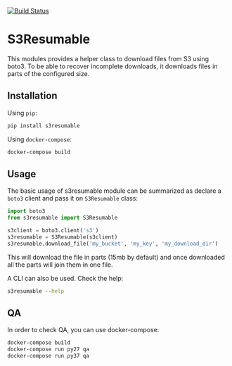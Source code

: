 [![Build Status](https://travis-ci.org/immfly/s3resumable.svg?branch=master)](https://travis-ci.org/immfly/s3resumable)

# S3Resumable

This modules provides a helper class to download files from S3 using boto3.
To be able to recover incomplete downloads, it downloads files in parts of
the configured size.

## Installation

Using `pip`:

```bash
pip install s3resumable
```

Using `docker-compose`:

```bash
docker-compose build
```

## Usage

The basic usage of s3resumable module can be summarized as declare a `boto3`
client and pass it on `S3Resumable` class:
 
```python
import boto3
from s3resumable import S3Resumable 

s3client = boto3.client('s3')
s3resumable = S3Resumable(s3client)
s3resumable.download_file('my_bucket', 'my_key', 'my_download_dir')
```

This will download the file in parts (15mb by default) and once downloaded
all the parts will join them in one file.

A CLI can also be used. Check the help:

```bash
s3resumable --help
```

## QA

In order to check QA, you can use docker-compose:

```bash
docker-compose build
docker-compose run py27 qa
docker-compose run py37 qa
```
